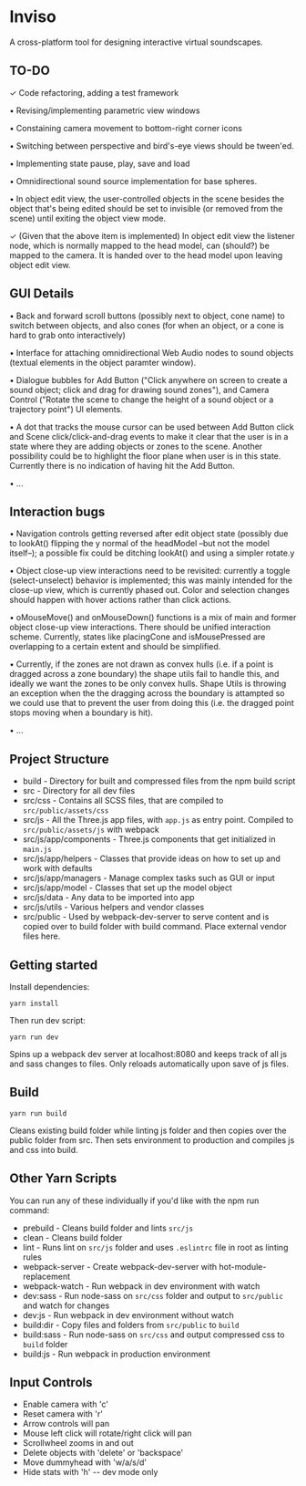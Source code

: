 # Inviso

A cross-platform tool for designing interactive virtual soundscapes. 

## TO-DO
✓ Code refactoring, adding a test framework

• Revising/implementing parametric view windows

• Constaining camera movement to bottom-right corner icons

• Switching between perspective and bird's-eye views should be tween'ed.

• Implementing state pause, play, save and load

• Omnidirectional sound source implementation for base spheres.

• In object edit view, the user-controlled objects in the scene besides the object that's being edited should be set to invisible (or removed from the scene) until exiting the object view mode.

✓ (Given that the above item is implemented) In object edit view the listener node, which is normally mapped to the head model, can (should?) be mapped to the camera. It is handed over to the head model upon leaving object edit view.


## GUI Details

• Back and forward scroll buttons (possibly next to object, cone name) to switch between objects, and also cones (for when an object, or a cone is hard to grab onto interactively)

• Interface for attaching omnidirectional Web Audio nodes to sound objects (textual elements in the object paramter window).

• Dialogue bubbles for Add Button ("Click anywhere on screen to create a sound object; click and drag for drawing sound zones"), and Camera Control ("Rotate the scene to change the height of a sound object or a trajectory point") UI elements.

• A dot that tracks the mouse cursor can be used between Add Button click and Scene click/click-and-drag events to make it clear that the user is in a state where they are adding objects or zones to the scene. Another possibility could be to highlight the floor plane  when user is in this state. Currently there is no indication of having hit the Add Button.

• ...

## Interaction bugs

• Navigation controls getting reversed after edit object state (possibly due to lookAt() flipping the y normal of the headModel –but not the model itself–); a possible fix could be ditching lookAt() and using a simpler rotate.y

• Object close-up view interactions need to be revisited: currently a toggle (select-unselect) behavior is implemented; this was mainly intended for the close-up view, which is currently phased out. Color and selection changes should happen with hover actions rather than click actions. 

• oMouseMove() and onMouseDown() functions is a mix of main and former object close-up view interactions. There should be unified interaction scheme. Currently, states like placingCone and isMousePressed are overlapping to a certain extent and should be simplified.

• Currently, if the zones are not drawn as convex hulls (i.e. if a point is dragged across a zone boundary) the shape utils fail to handle this, and ideally we want the zones to be only convex hulls. Shape Utils is throwing an exception when the the dragging across the boundary is attampted so we could use that to prevent the user from doing this (i.e. the dragged point stops moving when a boundary is hit).

• ...

## Project Structure
* build - Directory for built and compressed files from the npm build script
* src - Directory for all dev files
* src/css - Contains all SCSS files, that are compiled to `src/public/assets/css`
* src/js - All the Three.js app files, with `app.js` as entry point. Compiled to `src/public/assets/js` with webpack
* src/js/app/components - Three.js components that get initialized in `main.js`
* src/js/app/helpers - Classes that provide ideas on how to set up and work with defaults
* src/js/app/managers - Manage complex tasks such as GUI or input
* src/js/app/model - Classes that set up the model object
* src/js/data - Any data to be imported into app
* src/js/utils - Various helpers and vendor classes
* src/public - Used by webpack-dev-server to serve content and is copied over to build folder with build command. Place external vendor files here.

## Getting started
Install dependencies:

```
yarn install
```

Then run dev script:

```
yarn run dev
```

Spins up a webpack dev server at localhost:8080 and keeps track of all js and sass changes to files. Only reloads automatically upon save of js files.

## Build
```
yarn run build
```

Cleans existing build folder while linting js folder and then copies over the public folder from src. Then sets environment to production and compiles js and css into build.

## Other Yarn Scripts
You can run any of these individually if you'd like with the npm run command:
* prebuild - Cleans build folder and lints `src/js`
* clean - Cleans build folder
* lint - Runs lint on `src/js` folder and uses `.eslintrc` file in root as linting rules
* webpack-server - Create webpack-dev-server with hot-module-replacement
* webpack-watch - Run webpack in dev environment with watch
* dev:sass - Run node-sass on `src/css` folder and output to `src/public` and watch for changes
* dev:js - Run webpack in dev environment without watch
* build:dir - Copy files and folders from `src/public` to `build`
* build:sass - Run node-sass on `src/css` and output compressed css to `build` folder
* build:js - Run webpack in production environment

## Input Controls
* Enable camera with 'c'
* Reset camera with 'r'
* Arrow controls will pan
* Mouse left click will rotate/right click will pan
* Scrollwheel zooms in and out
* Delete objects with 'delete' or 'backspace'
* Move dummyhead with 'w/a/s/d'
* Hide stats with 'h' -- dev mode only